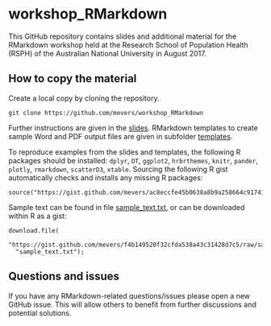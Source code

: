 # workshop_RMarkdown

This GitHub repository contains slides and additional material for the RMarkdown workshop held at the Research School of Population Health (RSPH) of the Australian National University in August 2017.

## How to copy the material
Create a local copy by cloning the repository.
```
git clone https://github.com/mevers/workshop_RMarkdown
```

Further instructions are given in the [slides](slides.html). RMarkdown templates to create sample Word and PDF output files are given in subfolder [templates](templates).

To reproduce examples from the slides and templates, the following R packages should be installed: `dplyr`, `DT`, `ggplot2`, `hrbrthemes`, `knitr`, `pander`, `plotly`, `rmarkdown`, `scatterD3`, `xtable`. Sourcing the following R gist automatically checks and installs any missing R packages:
```
source("https://gist.github.com/mevers/ac8eccfe45b0638a8b9a258664c91741/raw/install_workshop_libs.R")
```

Sample text can be found in file [sample_text.txt](sample_text.txt), or can be downloaded within R as a gist:
```
download.file(
  "https://gist.github.com/mevers/f4b149520f32cfda538a43c31428d7c5/raw/sample_text.txt",
  "sample_text.txt");
```

## Questions and issues

If you have any RMarkdown-related questions/issues please open a new GitHub issue. This will allow others to benefit from further discussions and potential solutions.   
